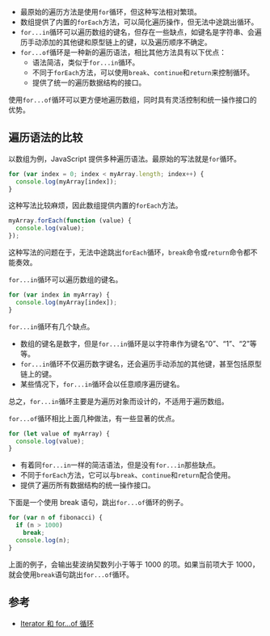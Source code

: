 - 最原始的遍历方法是使用`for`循环，但这种写法相对繁琐。
- 数组提供了内置的`forEach`方法，可以简化遍历操作，但无法中途跳出循环。
- `for...in`循环可以遍历数组的键名，但存在一些缺点，如键名是字符串、会遍历手动添加的其他键和原型链上的键，以及遍历顺序不确定。
- `for...of`循环是一种新的遍历语法，相比其他方法具有以下优点：
  - 语法简洁，类似于`for...in`循环。
  - 不同于`forEach`方法，可以使用`break`、`continue`和`return`来控制循环。
  - 提供了统一的遍历数据结构的接口。

使用`for...of`循环可以更方便地遍历数组，同时具有灵活控制和统一操作接口的优势。

## 遍历语法的比较

以数组为例，JavaScript 提供多种遍历语法。最原始的写法就是`for`循环。

```javascript
for (var index = 0; index < myArray.length; index++) {
  console.log(myArray[index]);
}
```

这种写法比较麻烦，因此数组提供内置的`forEach`方法。

```javascript
myArray.forEach(function (value) {
  console.log(value);
});
```

这种写法的问题在于，无法中途跳出`forEach`循环，`break`命令或`return`命令都不能奏效。

`for...in`循环可以遍历数组的键名。

```javascript
for (var index in myArray) {
  console.log(myArray[index]);
}
```

`for...in`循环有几个缺点。

- 数组的键名是数字，但是`for...in`循环是以字符串作为键名“0”、“1”、“2”等等。
- `for...in`循环不仅遍历数字键名，还会遍历手动添加的其他键，甚至包括原型链上的键。
- 某些情况下，`for...in`循环会以任意顺序遍历键名。

总之，`for...in`循环主要是为遍历对象而设计的，不适用于遍历数组。

`for...of`循环相比上面几种做法，有一些显著的优点。

```javascript
for (let value of myArray) {
  console.log(value);
}
```

- 有着同`for...in`一样的简洁语法，但是没有`for...in`那些缺点。
- 不同于`forEach`方法，它可以与`break`、`continue`和`return`配合使用。
- 提供了遍历所有数据结构的统一操作接口。

下面是一个使用 break 语句，跳出`for...of`循环的例子。

```javascript
for (var n of fibonacci) {
  if (n > 1000)
    break;
  console.log(n);
}
```

上面的例子，会输出斐波纳契数列小于等于 1000 的项。如果当前项大于 1000，就会使用`break`语句跳出`for...of`循环。

## 参考

- [Iterator 和 for...of 循环](https://wangdoc.com/es6/iterator)
